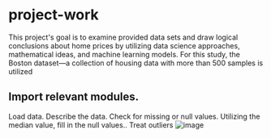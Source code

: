 # project-work
This project's goal is to examine provided data sets and draw logical conclusions about home prices by utilizing data science approaches, mathematical ideas, and machine learning models. For this study, the Boston dataset—a collection of housing data with more than 500 samples is utilized


## Import relevant modules.
Load data.
Describe the data.
Check for missing or null values.
Utilizing the median value, fill in the null values..
Treat outliers
![image](https://github.com/aldamilola/project-work/assets/157021549/982efed0-8f5c-4466-b178-5029d56b9af6)






  
